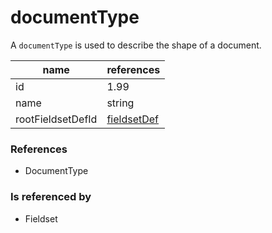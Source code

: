 # documentType

A `documentType` is used to describe the shape of a document.

| name              | references                    |
| ----------------- | ----------------------------- |
| id                | 1.99                          |
| name              | string                        |
| rootFieldsetDefId | [fieldsetDef](fieldsetDef.md) |

### References

- DocumentType

### Is referenced by

- Fieldset
